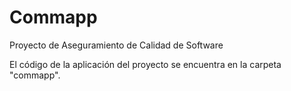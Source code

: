 # Commapp
Proyecto de Aseguramiento de Calidad de Software

El código de la aplicación del proyecto se encuentra en la carpeta "commapp".
